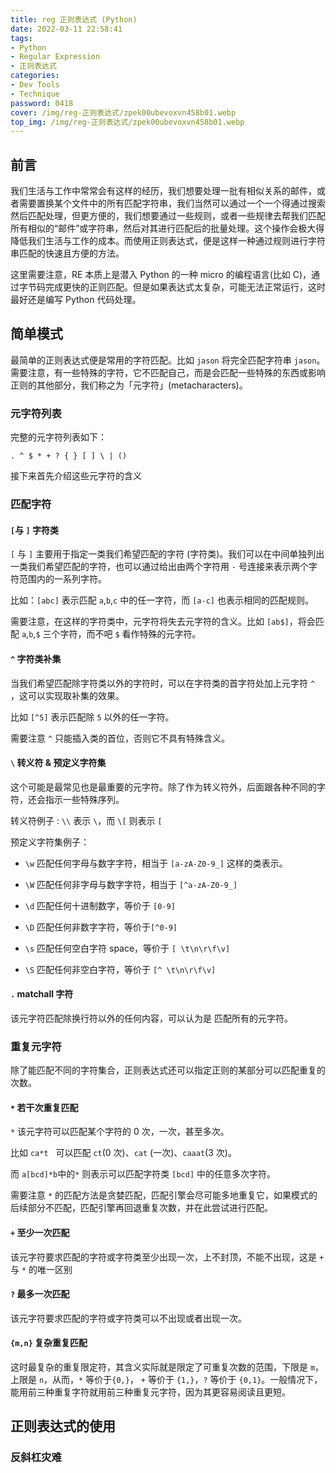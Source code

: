 ```yaml
---
title: reg 正则表达式 (Python)
date: 2022-03-11 22:58:41
tags: 
- Python
- Regular Expression
- 正则表达式
categories:
- Dev Tools
- Technique
password: 0418
cover: /img/reg-正则表达式/zpek00ubevoxvn458b01.webp
top_img: /img/reg-正则表达式/zpek00ubevoxvn458b01.webp
---
```


## 前言

我们生活与工作中常常会有这样的经历，我们想要处理一批有相似关系的邮件，或者需要置换某个文件中的所有匹配字符串，我们当然可以通过一个一个得通过搜索然后匹配处理，但更方便的，我们想要通过一些规则，或者一些规律去帮我们匹配所有相似的“邮件”或字符串，然后对其进行匹配后的批量处理。这个操作会极大得降低我们生活与工作的成本。而使用正则表达式，便是这样一种通过规则进行字符串匹配的快速且方便的方法。

这里需要注意，RE 本质上是潜入 Python 的一种 micro 的编程语言(比如 C)，通过字节码完成更快的正则匹配。但是如果表达式太复杂，可能无法正常运行，这时最好还是编写 Python 代码处理。

## 简单模式

最简单的正则表达式便是常用的字符匹配。比如 `jason` 将完全匹配字符串 `jason`。需要注意，有一些特殊的字符，它不匹配自己，而是会匹配一些特殊的东西或影响正则的其他部分，我们称之为「元字符」(metacharacters)。

### 元字符列表

完整的元字符列表如下：

```shell
. ^ $ * + ? { } [ ] \ | ()
```

接下来首先介绍这些元字符的含义

### 匹配字符

#### `[`与 `]` 字符类

`[` 与 `]`  主要用于指定一类我们希望匹配的字符 (字符类)。我们可以在中间单独列出一类我们希望匹配的字符，也可以通过给出由两个字符用 `-` 号连接来表示两个字符范围内的一系列字符。

比如：`[abc]` 表示匹配 `a`,`b`,`c` 中的任一字符，而 `[a-c]` 也表示相同的匹配规则。

需要注意，在这样的字符类中，元字符将失去元字符的含义。比如 `[ab$]`，将会匹配 `a`,`b`,`$` 三个字符，而不吧 `$` 看作特殊的元字符。

#### `^` 字符类补集

当我们希望匹配除字符类以外的字符时，可以在字符类的首字符处加上元字符 `^` ，这可以实现取补集的效果。

比如 `[^5]` 表示匹配除 `5` 以外的任一字符。

需要注意 `^` 只能插入类的首位，否则它不具有特殊含义。

#### `\` 转义符 & 预定义字符集

这个可能是最常见也是最重要的元字符。除了作为转义符外，后面跟各种不同的字符，还会指示一些特殊序列。

转义符例子 : `\\` 表示 `\`，而 `\[` 则表示 `[`

预定义字符集例子：

- `\w` 匹配任何字母与数字字符，相当于 `[a-zA-Z0-9_]` 这样的类表示。

- `\W` 匹配任何非字母与数字字符，相当于 `[^a-zA-Z0-9_]` 

- `\d` 匹配任何十进制数字，等价于 `[0-9]`

- `\D` 匹配任何非数字字符，等价于`[^0-9]`

- `\s` 匹配任何空白字符 space，等价于 `[ \t\n\r\f\v]`

- `\S` 匹配任何非空白字符，等价于 `[^ \t\n\r\f\v]`

#### `.` matchall 字符

该元字符匹配除换行符以外的任何内容，可以认为是 匹配所有的元字符。

### 重复元字符

除了能匹配不同的字符集合，正则表达式还可以指定正则的某部分可以匹配重复的次数。

#### `*`  若干次重复匹配

`*` 该元字符可以匹配某个字符的 0 次，一次，甚至多次。

比如 `ca*t`   可以匹配 `ct`(0 次)、`cat` (一次)、`caaat`(3 次)。

而 `a[bcd]*b`中的`*` 则表示可以匹配字符类 `[bcd]` 中的任意多次字符。

需要注意 `*` 的匹配方法是贪婪匹配，匹配引擎会尽可能多地重复它，如果模式的后续部分不匹配，匹配引擎再回退重复次数，并在此尝试进行匹配。

#### `+` 至少一次匹配

该元字符要求匹配的字符或字符类至少出现一次，上不封顶，不能不出现，这是 `+` 与 `*` 的唯一区别

#### `?` 最多一次匹配

该元字符要求匹配的字符或字符类可以不出现或者出现一次。

#### `{m,n}` 复杂重复匹配

这时最复杂的重复限定符，其含义实际就是限定了可重复次数的范围，下限是 `m`，上限是 `n`，从而，`*` 等价于`{0,}`， `+` 等价于 `{1,}`，`?` 等价于 `{0,1}`。一般情况下，能用前三种重复字符就用前三种重复元字符，因为其更容易阅读且更短。

## 正则表达式的使用

### 反斜杠灾难
